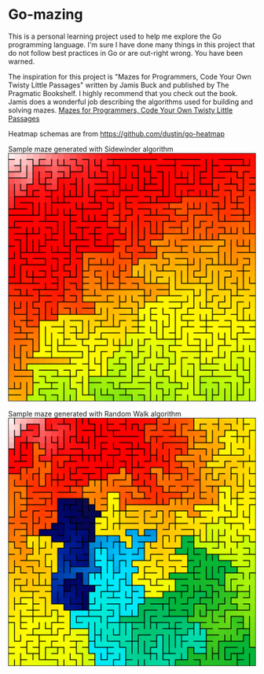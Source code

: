 # Go-mazing

This is a personal learning project used to help me explore the Go programming
language.  I'm sure I have done many things in this project that do not follow
best practices in Go or are out-right wrong.  You have been warned.

The inspiration for this project is "Mazes for Programmers, Code Your Own
Twisty Little Passages" written by Jamis Buck and published by The Pragmatic
Bookshelf.  I highly recommend that you check out the book.  Jamis does a
wonderful job describing the algorithms used for building and solving mazes.
[Mazes for Programmers, Code Your Own Twisty Little Passages](https://pragprog.com/book/jbmaze/mazes-for-programmers)

Heatmap schemas are from https://github.com/dustin/go-heatmap

Sample maze generated with Sidewinder algorithm
![Sidewinder with heatmap](generated_mazes/sidewinder_heatmap.png)

Sample maze generated with Random Walk algorithm
![Random Walk with heatmap](generated_mazes/random_walk_heatmap.png)
